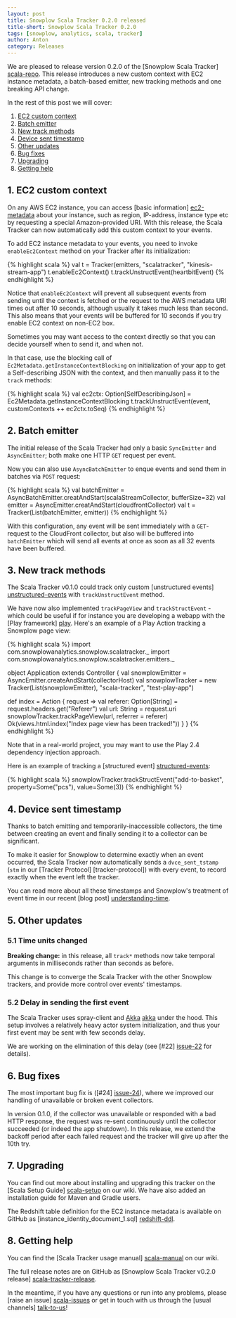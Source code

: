 ```yaml
---
layout: post
title: Snowplow Scala Tracker 0.2.0 released
title-short: Snowplow Scala Tracker 0.2.0
tags: [snowplow, analytics, scala, tracker]
author: Anton
category: Releases
---
```


We are pleased to release version 0.2.0 of the [Snowplow Scala Tracker] [scala-repo]. This release introduces a new custom context with EC2 instance metadata, a batch-based emitter, new tracking methods and one breaking API change.

In the rest of this post we will cover:

1. [EC2 custom context](/blog/2015/10/14/snowplow-scala-tracker-0.2.0-released/#ec2)
2. [Batch emitter](/blog/2015/10/14/snowplow-scala-tracker-0.2.0-released/#batch)
3. [New track methods](/blog/2015/10/14/snowplow-scala-tracker-0.2.0-released/#events)
4. [Device sent timestamp](/blog/2015/10/14/snowplow-scala-tracker-0.2.0-released/#timestamp)
5. [Other updates](/blog/2015/10/14/snowplow-scala-tracker-0.2.0-released/#other)
6. [Bug fixes](/blog/2015/10/14/snowplow-scala-tracker-0.2.0-released/#bugs)
7. [Upgrading](/blog/2015/10/14/snowplow-scala-tracker-0.2.0-released/#upgrading)
8. [Getting help](/blog/2015/10/14/snowplow-scala-tracker-0.2.0-released/#help)

<!--more-->

<h2 id="ec2">1. EC2 custom context</h2>

On any AWS EC2 instance, you can access [basic information] [ec2-metadata] about your instance, such as region, IP-address, instance type etc by requesting a special Amazon-provided URI. With this release, the Scala Tracker can now automatically add this custom context to your events.

To add EC2 instance metadata to your events, you need to invoke `enableEc2Context` method on your Tracker after its initialization:

{% highlight scala %}
val t = Tracker(emitters, "scalatracker", "kinesis-stream-app")
t.enableEc2Context()
t.trackUnstructEvent(heartbitEvent)
{% endhighlight %}

Notice that `enableEc2Context` will prevent all subsequent events from sending until the context is fetched or the request to the AWS metadata URI times out after 10 seconds, although usually it takes much less than second. This also means that your events will be buffered for 10 seconds if you try enable EC2 context on non-EC2 box.

Sometimes you may want access to the context directly so that you can decide yourself when to send it, and when not.

In that case, use the blocking call of `Ec2Metadata.getInstanceContextBlocking` on initialization of your app to get a Self-describing JSON with the context, and then manually pass it to the `track` methods:

{% highlight scala %}
val ec2ctx: Option[SelfDescribingJson] = Ec2Metadata.getInstanceContextBlocking
t.trackUnstructEvent(event, customContexts ++ ec2ctx.toSeq)
{% endhighlight %}

<h2 id="batch">2. Batch emitter</h2>

The initial release of the Scala Tracker had only a basic `SyncEmitter` and `AsyncEmitter`; both make one HTTP `GET` request per event.

Now you can also use `AsyncBatchEmitter` to enque events and send them in batches via `POST` request:

{% highlight scala %}
val batchEmitter = AsyncBatchEmitter.creatAndStart(scalaStreamCollector, bufferSize=32)
val emitter = AsyncEmitter.creatAndStart(cloudfrontCollector)
val t = Tracker(List(batchEmitter, emitter))
{% endhighlight %}

With this configuration, any event will be sent immediately with a `GET`-request to the CloudFront collector,
but also will be buffered into `batchEmitter` which will send all events at once as soon as all 32 events have been buffered.

<h2 id="events">3. New track methods</h2>

The Scala Tracker v0.1.0 could track only custom [unstructured events] [unstructured-events] with `trackUnstructEvent` method.

We have now also implemented `trackPageView` and `trackStructEvent` - which could be useful if for instance you are developing a webapp with the [Play framework] [play]. Here's an example of a Play Action tracking a Snowplow page view:

{% highlight scala %}
import com.snowplowanalytics.snowplow.scalatracker._
import com.snowplowanalytics.snowplow.scalatracker.emitters._

object Application extends Controller {
  val snowplowEmitter = AsyncEmitter.createAndStart(collectorHost)
  val snowplowTracker = new Tracker(List(snowplowEmitter), "scala-tracker", "test-play-app")

  def index = Action { request =>
    val referer: Option[String] = request.headers.get("Referer")
    val url: String = request.uri
    snowplowTracker.trackPageView(url, referrer = referer)
    Ok(views.html.index("Index page view has been tracked!"))
  }
}
{% endhighlight %}

Note that in a real-world project, you may want to use the Play 2.4 dependency injection approach.

Here is an example of tracking a [structured event] [structured-events]:

{% highlight scala %}
snowplowTracker.trackStructEvent("add-to-basket", property=Some("pcs"), value=Some(3))
{% endhighlight %}

<h2 id="timestamp">4. Device sent timestamp</h2>

Thanks to batch emitting and temporarily-inaccessible collectors, the time between creating an event and finally sending it to a collector can be significant.

To make it easier for Snowplow to determine exactly when an event occurred, the Scala Tracker now automatically sends a `dvce_sent_tstamp` (`stm` in our [Tracker Protocol] [tracker-protocol]) with every event, to record exactly when the event left the tracker.

You can read more about all these timestamps and Snowplow's treatment of event time in our recent [blog post] [understanding-time].

<h2 id="other">5. Other updates</h2>

<h3>5.1 Time units changed</h3>

**Breaking change:** in this release, all `track*` methods now take temporal arguments in milliseconds rather than seconds as before.

This change is to converge the Scala Tracker with the other Snowplow trackers, and provide more control over events' timestamps.

<h3>5.2 Delay in sending the first event</h3>

The Scala Tracker uses spray-client and [Akka] [akka] under the hood. This setup involves a relatively heavy actor system initialization, and thus your first event may be sent with few seconds delay.

We are working on the elimination of this delay (see [#22] [issue-22] for details).

<h2 id="bugs">6. Bug fixes</h2>

The most important bug fix is ([#24] [issue-24]), where we improved our handling of unavailable or broken event collectors.

In version 0.1.0, if the collector was unavailable or responded with a bad HTTP response, the request was re-sent continuously until the collector succeeded (or indeed the app shutdown). In this release, we extend the backoff period after each failed request and the tracker will give up after the 10th try.

<h2 id="upgrading">7. Upgrading</h2>

You can find out more about installing and upgrading this tracker on the [Scala Setup Guide] [scala-setup] on our wiki. We have also added an installation guide for Maven and Gradle users.

The Redshift table definition for the EC2 instance metadata is available on GitHub as [instance_identity_document_1.sql] [redshift-ddl].

<h2 id="help">8. Getting help</h2>

You can find the [Scala Tracker usage manual] [scala-manual] on our wiki.

The full release notes are on GitHub as [Snowplow Scala Tracker v0.2.0 release] [scala-tracker-release].

In the meantime, if you have any questions or run into any problems, please [raise an issue] [scala-issues] or get in touch with us through the [usual channels] [talk-to-us]!

[scala-repo]: https://github.com/snowplow/snowplow-scala-tracker

[self-batch]: /blog/2015/10/xx/snowplow-scala-tracker-0.2.0-released/#batch
[unstructured-events]: https://github.com/snowplow/snowplow/wiki/snowplow-tracker-protocol#unstructevent
[structured-events]: https://github.com/snowplow/snowplow/wiki/snowplow-tracker-protocol#event
[understanding-time]: http://snowplowanalytics.com/blog/2015/09/15/improving-snowplows-understanding-of-time/

[ec2-metadata]: http://docs.aws.amazon.com/AWSEC2/latest/UserGuide/ec2-instance-metadata.html
[play]: https://playframework.com/
[akka]: http://akka.io/

[scala-setup]: https://github.com/snowplow/snowplow/wiki/Scala-Tracker-Setup
[scala-manual]: https://github.com/snowplow/snowplow/wiki/Scala-Tracker
[scala-tracker-release]: https://github.com/snowplow/snowplow-scala-tracker/releases/tag/0.2.0

[issue-22]: https://github.com/snowplow/snowplow-scala-tracker/issues/22
[issue-24]: https://github.com/snowplow/snowplow-scala-tracker/issues/24
[redshift-ddl]: https://raw.githubusercontent.com/snowplow/snowplow/release/r72/4-storage/redshift-storage/sql/com.amazon.aws.ec2/instance_identity_document_1.sql

[talk-to-us]: https://github.com/snowplow/snowplow/wiki/Talk-to-us
[scala-issues]: https://github.com/snowplow/snowplow-scala-tracker/issues
